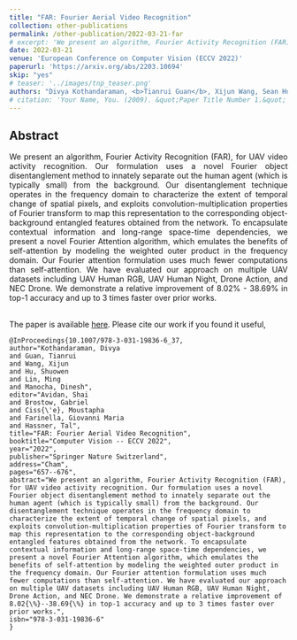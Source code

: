 ```yaml
---
title: "FAR: Fourier Aerial Video Recognition"
collection: other-publications
permalink: /other-publication/2022-03-21-far
# excerpt: 'We present an algorithm, Fourier Activity Recognition (FAR), for UAV video activity recognition. Our formulation uses a novel Fourier object disentanglement method to innately separate out the human agent (which is typically small) from the background. Our disentanglement technique operates in the frequency domain to characterize the extent of temporal change of spatial pixels, and exploits convolution-multiplication properties of Fourier transform to map this representation to the corresponding object-background entangled features obtained from the network. To encapsulate contextual information and long-range space-time dependencies, we present a novel Fourier Attention algorithm, which emulates the benefits of self-attention by modeling the weighted outer product in the frequency domain. Our Fourier attention formulation uses much fewer computations than self-attention. We have evaluated our approach on multiple UAV datasets including UAV Human RGB, UAV Human Night, Drone Action, and NEC Drone. We demonstrate a relative improvement of 8.02% - 38.69% in top-1 accuracy and up to 3 times faster over prior works.'
date: 2022-03-21
venue: 'European Conference on Computer Vision (ECCV 2022)'
paperurl: 'https://arxiv.org/abs/2203.10694'
skip: "yes"
# teaser: '../images/tnp_teaser.png'
authors: "Divya Kothandaraman, <b>Tianrui Guan</b>, Xijun Wang, Sean Hu, Ming Lin, Dinesh Manocha"
# citation: 'Your Name, You. (2009). &quot;Paper Title Number 1.&quot; <i>Journal 1</i>. 1(1).'
---
```



## Abstract

<div style="text-align: justify"> We present an algorithm, Fourier Activity Recognition (FAR), for UAV video activity recognition. Our formulation uses a novel Fourier object disentanglement method to innately separate out the human agent (which is typically small) from the background. Our disentanglement technique operates in the frequency domain to characterize the extent of temporal change of spatial pixels, and exploits convolution-multiplication properties of Fourier transform to map this representation to the corresponding object-background entangled features obtained from the network. To encapsulate contextual information and long-range space-time dependencies, we present a novel Fourier Attention algorithm, which emulates the benefits of self-attention by modeling the weighted outer product in the frequency domain. Our Fourier attention formulation uses much fewer computations than self-attention. We have evaluated our approach on multiple UAV datasets including UAV Human RGB, UAV Human Night, Drone Action, and NEC Drone. We demonstrate a relative improvement of 8.02% - 38.69% in top-1 accuracy and up to 3 times faster over prior works.</div>

<br>


The paper is available [here](https://arxiv.org/abs/2203.10694). Please cite our work if you found it useful,

```
@InProceedings{10.1007/978-3-031-19836-6_37,
author="Kothandaraman, Divya
and Guan, Tianrui
and Wang, Xijun
and Hu, Shuowen
and Lin, Ming
and Manocha, Dinesh",
editor="Avidan, Shai
and Brostow, Gabriel
and Ciss{\'e}, Moustapha
and Farinella, Giovanni Maria
and Hassner, Tal",
title="FAR: Fourier Aerial Video Recognition",
booktitle="Computer Vision -- ECCV 2022",
year="2022",
publisher="Springer Nature Switzerland",
address="Cham",
pages="657--676",
abstract="We present an algorithm, Fourier Activity Recognition (FAR), for UAV video activity recognition. Our formulation uses a novel Fourier object disentanglement method to innately separate out the human agent (which is typically small) from the background. Our disentanglement technique operates in the frequency domain to characterize the extent of temporal change of spatial pixels, and exploits convolution-multiplication properties of Fourier transform to map this representation to the corresponding object-background entangled features obtained from the network. To encapsulate contextual information and long-range space-time dependencies, we present a novel Fourier Attention algorithm, which emulates the benefits of self-attention by modeling the weighted outer product in the frequency domain. Our Fourier attention formulation uses much fewer computations than self-attention. We have evaluated our approach on multiple UAV datasets including UAV Human RGB, UAV Human Night, Drone Action, and NEC Drone. We demonstrate a relative improvement of 8.02{\%}--38.69{\%} in top-1 accuracy and up to 3 times faster over prior works.",
isbn="978-3-031-19836-6"
}
```
